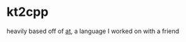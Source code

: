 # kt2cpp

heavily based off of [at](https://www.github.com/diatmi/at), a language I worked on with a friend